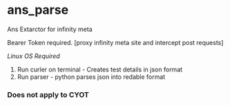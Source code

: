 # ans_parse
Ans Extarctor for infinity meta

Bearer Token required.
[proxy infinity meta site and intercept post requests]

_Linux OS Required_
1. Run curler on terminal - Creates test details in json format
2. Run parser - python parses json into redable format

<h3>Does not apply to CYOT</h3>
